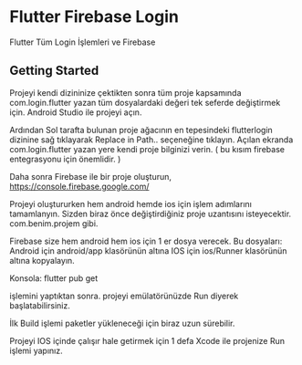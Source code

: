 # Flutter Firebase Login

Flutter Tüm  Login İşlemleri ve Firebase

## Getting Started

Projeyi kendi dizininize çektikten sonra tüm proje kapsamında com.login.flutter yazan tüm dosyalardaki değeri tek seferde değiştirmek için. Android Studio ile projeyi açın.

Ardından Sol tarafta bulunan proje ağacının en tepesindeki flutterlogin dizinine sağ tıklayarak Replace in Path.. seçeneğine tıklayın. Açılan ekranda com.login.flutter yazan yere kendi proje bilginizi verin. ( bu kısım firebase entegrasyonu için önemlidir. )

Daha sonra Firebase ile bir proje oluşturun, https://console.firebase.google.com/

Projeyi oluştururken hem android hemde ios için işlem adımlarını tamamlanyın. Sizden biraz önce değiştirdiğiniz proje uzantısını isteyecektir. com.benim.projem gibi.

Firebase size hem android hem ios için 1 er dosya verecek. Bu dosyaları:
Android için android/app klasörünün altına
IOS için ios/Runner klasörünün altına kopyalayın.

Konsola:
flutter pub get

işlemini yaptıktan sonra. projeyi emülatörünüzde Run diyerek başlatabilirsiniz.

İlk Build işlemi paketler yükleneceği için biraz uzun sürebilir.

Projeyi IOS içinde çalışır hale getirmek için 1 defa Xcode ile projenize Run işlemi yapınız.
